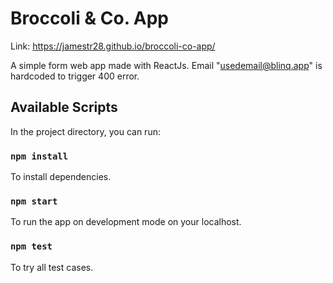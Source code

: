 # Broccoli & Co. App
Link: https://jamestr28.github.io/broccoli-co-app/

A simple form web app made with ReactJs.
Email "usedemail@blinq.app" is hardcoded to trigger 400 error.

## Available Scripts

In the project directory, you can run:

### `npm install`

To install dependencies.

### `npm start`

To run the app on development mode on your localhost.

### `npm test`

To try all test cases.


